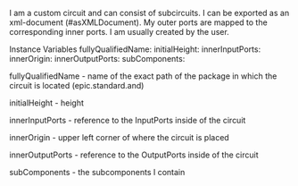 I am a custom circuit and can consist of subcircuits. I can be exported as an xml-document (#asXMLDocument). My outer ports are mapped to the corresponding inner ports. I am usually created by the user.

Instance Variables
	fullyQualifiedName:			<String>
	initialHeight:				<Integer>
	innerInputPorts:				<OrderedCollection>
	innerOrigin:					<Point>
	innerOutputPorts:			<OrderedCollection>
	subComponents:			<OrderedCollection>

fullyQualifiedName
	- name of the exact path of the package in which the circuit is located (epic.standard.and)

initialHeight
	- height

innerInputPorts
	- reference to the InputPorts inside of the circuit

innerOrigin
	- upper left corner of where the circuit is placed

innerOutputPorts
	- reference to the OutputPorts inside of the circuit

subComponents
	- the subcomponents I contain